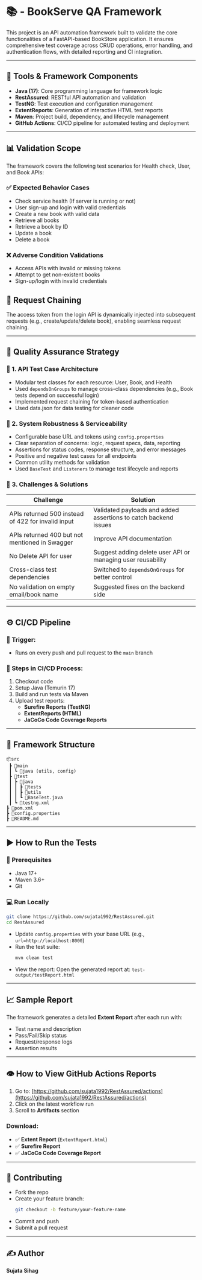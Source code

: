 # 📚 - BookServe QA Framework

This project is an API automation framework built to validate the core functionalities of a FastAPI-based BookStore application. It ensures comprehensive test coverage across CRUD operations, error handling, and authentication flows, with detailed reporting and CI integration.

---

## 🔧 Tools & Framework Components

- **Java (17)**: Core programming language for framework logic  
- **RestAssured**: RESTful API automation and validation  
- **TestNG**: Test execution and configuration management  
- **ExtentReports**: Generation of interactive HTML test reports  
- **Maven**: Project build, dependency, and lifecycle management  
- **GitHub Actions**: CI/CD pipeline for automated testing and deployment  

---

## 📊 Validation Scope

The framework covers the following test scenarios for Health check, User, and Book APIs:

### ✅ Expected Behavior Cases
- Check service health (If server is running or not)
- User sign-up and login with valid credentials
- Create a new book with valid data
- Retrieve all books
- Retrieve a book by ID
- Update a book
- Delete a book

### ❌ Adverse Condition Validations
- Access APIs with invalid or missing tokens
- Attempt to get non-existent books
- Sign-up/login with invalid credentials


## 🔗 Request Chaining

The access token from the login API is dynamically injected into subsequent requests (e.g., create/update/delete book), enabling seamless request chaining.

---

## 📘 Quality Assurance Strategy

### 🧪 1. API Test Case Architecture
- Modular test classes for each resource: User, Book, and Health
- Used `dependsOnGroups` to manage cross-class dependencies (e.g., Book tests depend on successful login)
- Implemented request chaining for token-based authentication
- Used data.json for data testing for cleaner code

### 🧰 2. System Robustness & Serviceability
- Configurable base URL and tokens using `config.properties`
- Clear separation of concerns: logic, request specs, data, reporting
- Assertions for status codes, response structure, and error messages
- Positive and negative test cases for all endpoints
- Common utility methods for validation
- Used `BaseTest` and `Listeners` to manage test lifecycle and reports

### 🧠 3. Challenges & Solutions

| Challenge | Solution |
|----------|----------|
| APIs returned 500 instead of 422 for invalid input | Validated payloads and added assertions to catch backend issues |
| APIs returned 400 but not mentioned in Swagger | Improve API documentation |
| No Delete API for user | Suggest adding delete user API or managing user reusability |
| Cross-class test dependencies | Switched to `dependsOnGroups` for better control |
| No validation on empty email/book name | Suggested fixes on the backend side |

---

## ⚙️ CI/CD Pipeline

### 🔁 Trigger:
- Runs on every push and pull request to the `main` branch

### 🚀 Steps in CI/CD Process:
1. Checkout code
2. Setup Java (Temurin 17)
3. Build and run tests via Maven
4. Upload test reports:
   - **Surefire Reports (TestNG)**
   - **ExtentReports (HTML)**
   - **JaCoCo Code Coverage Reports**

---

## 🧱 Framework Structure

```
📦src
 ┣ 📂main
 ┃ ┗ 📂java (utils, config)
 ┣ 📂test
 ┃ ┣ 📂java
 ┃ ┃ ┣ 📂tests
 ┃ ┃ ┣ 📂utils
 ┃ ┃ ┗ 📜BaseTest.java
 ┃ ┗ 📜testng.xml
┣ 📜pom.xml
┣ 📜config.properties
┣ 📜README.md
```

---

## ▶️ How to Run the Tests

### 🔧 Prerequisites
- Java 17+
- Maven 3.6+
- Git

### 💻 Run Locally
```bash
git clone https://github.com/sujata1992/RestAssured.git
cd RestAssured
```

- Update `config.properties` with your base URL (e.g., `url=http://localhost:8000`)
- Run the test suite:
  ```bash
  mvn clean test
  ```
- View the report:
  Open the generated report at: `test-output/testReport.html`

---

## 📈 Sample Report

The framework generates a detailed **Extent Report** after each run with:

- Test name and description
- Pass/Fail/Skip status
- Request/response logs
- Assertion results

---

## 👁️ How to View GitHub Actions Reports

1. Go to: [https://github.com/sujata1992/RestAssured/actions](https://github.com/sujata1992/RestAssured/actions)
2. Click on the latest workflow run
3. Scroll to **Artifacts** section

### Download:
- ✅ **Extent Report** (`ExtentReport.html`)
- ✅ **Surefire Report**
- ✅ **JaCoCo Code Coverage Report**

---

## 🤝 Contributing

- Fork the repo
- Create your feature branch:
  ```bash
  git checkout -b feature/your-feature-name
  ```
- Commit and push
- Submit a pull request

---

## ✍️ Author

**Sujata Sihag**